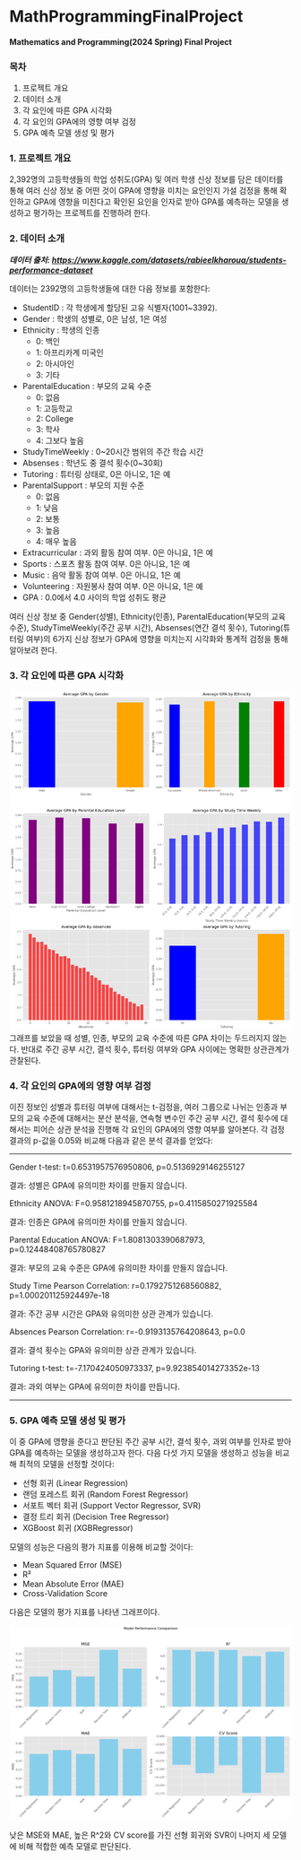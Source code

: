 # MathProgrammingFinalProject
#### Mathematics and Programming(2024 Spring) Final Project

### 목차
1. 프로젝트 개요
2. 데이터 소개
3. 각 요인에 따른 GPA 시각화
4. 각 요인의 GPA에의 영향 여부 검정
5. GPA 예측 모델 생성 및 평가

### 1. 프로젝트 개요
2,392명의 고등학생들의 학업 성취도(GPA) 및 여러 학생 신상 정보를 담은 데이터를 통해 
여러 신상 정보 중 어떤 것이 GPA에 영향을 미치는 요인인지 가설 검정을 통해 확인하고
GPA에 영향을 미친다고 확인된 요인을 인자로 받아 GPA를 예측하는 모델을 생성하고 평가하는 프로젝트를 진행하려 한다.

### 2. 데이터 소개
***데이터 출처: <https://www.kaggle.com/datasets/rabieelkharoua/students-performance-dataset>***

데이터는 2392명의 고등학생들에 대한 다음 정보를 포함한다:
* StudentID : 각 학생에게 할당된 고유 식별자(1001~3392).
* Gender : 학생의 성별로, 0은 남성, 1은 여성
* Ethnicity : 학생의 인종
	* 0: 백인
	* 1: 아프리카계 미국인
	* 2: 아시아인
	* 3: 기타
* ParentalEducation : 부모의 교육 수준
	* 0: 없음
	* 1: 고등학교
	* 2: College
	* 3: 학사
	* 4: 그보다 높음
* StudyTimeWeekly : 0~20시간 범위의 주간 학습 시간
* Absenses : 학년도 중 결석 횟수(0~30회)
* Tutoring : 튜터링 상태로, 0은 아니오, 1은 예
* ParentalSupport : 부모의 지원 수준
	* 0: 없음
	* 1: 낮음
	* 2: 보통
	* 3: 높음
	* 4: 매우 높음
* Extracurricular : 과외 활동 참여 여부. 0은 아니요, 1은 예
* Sports : 스포츠 활동 참여 여부. 0은 아니요, 1은 예
* Music : 음악 활동 참여 여부. 0은 아니요, 1은 예
* Volunteering : 자원봉사 참여 여부. 0은 아니요, 1은 예
* GPA : 0.0에서 4.0 사이의 학업 성취도 평균

여러 신상 정보 중 Gender(성별), Ethnicity(인종), ParentalEducation(부모의 교육 수준), StudyTimeWeekly(주간 공부 시간), Absenses(연간 결석 횟수),
Tutoring(튜터링 여부)의 6가지 신상 정보가 GPA에 영향을 미치는지 시각화와 통계적 검정을 통해 알아보려 한다.

### 3. 각 요인에 따른 GPA 시각화
<img src="GPAgraphs.png">
그래프를 보았을 때 성별, 인종, 부모의 교육 수준에 따른 GPA 차이는 두드러지지 않는다.
반대로 주간 공부 시간, 결석 횟수, 튜터링 여부와 GPA 사이에는 명확한 상관관계가 관찰된다.

### 4. 각 요인의 GPA에의 영향 여부 검정
이진 정보인 성별과 튜터링 여부에 대해서는 t-검정을, 여러 그룹으로 나뉘는 인종과 부모의 교육 수준에 대해서는 분산 분석을,
연속형 변수인 주간 공부 시간, 결석 횟수에 대해서는 피어슨 상관 분석을 진행해 각 요인의 GPA에의 영향 여부를 알아본다.
각 검정 결과의 p-값을 0.05와 비교해 다음과 같은 분석 결과를 얻었다:

---

Gender t-test: t=0.6531957576950806, p=0.5136929146255127

결과: 성별은 GPA에 유의미한 차이를 만들지 않습니다.


Ethnicity ANOVA: F=0.9581218945870755, p=0.4115850271925584

결과: 인종은 GPA에 유의미한 차이를 만들지 않습니다.


Parental Education ANOVA: F=1.8081303390687973, p=0.12448408765780827

결과: 부모의 교육 수준은 GPA에 유의미한 차이를 만들지 않습니다.


Study Time Pearson Correlation: r=0.1792751268560882, p=1.000201125924497e-18

결과: 주간 공부 시간은 GPA와 유의미한 상관 관계가 있습니다.


Absences Pearson Correlation: r=-0.9193135764208643, p=0.0

결과: 결석 횟수는 GPA와 유의미한 상관 관계가 있습니다.


Tutoring t-test: t=-7.170424050973337, p=9.923854014273352e-13

결과: 과외 여부는 GPA에 유의미한 차이를 만듭니다.


---

### 5. GPA 예측 모델 생성 및 평가
이 중 GPA에 영향을 준다고 판단된 주간 공부 시간, 결석 횟수, 과외 여부를 인자로 받아 GPA를 예측하는 모델을 생성하고자 한다.
다음 다섯 가지 모델을 생성하고 성능을 비교해 최적의 모델을 선정할 것이다:

* 선형 회귀 (Linear Regression)
* 랜덤 포레스트 회귀 (Random Forest Regressor)
* 서포트 벡터 회귀 (Support Vector Regressor, SVR)
* 결정 트리 회귀 (Decision Tree Regressor)
* XGBoost 회귀 (XGBRegressor)

모델의 성능은 다음의 평가 지표를 이용해 비교할 것이다:
* Mean Squared Error (MSE)
* R²
* Mean Absolute Error (MAE)
* Cross-Validation Score

다음은 모델의 평가 지표를 나타낸 그래프이다.

<img src="Performance.png">

낮은 MSE와 MAE, 높은 R^2와 CV score를 가진 선형 회귀와 SVR이 나머지 세 모델에 비해 적합한 예측 모델로 판단된다.
